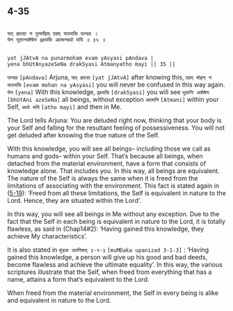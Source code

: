 ## 4-35


```shloka-sa

यत् ज्ञात्वा न पुनर्मोहम् एवम् यास्यसि पान्दव ।
येन भूतान्यशेषेण द्रक्ष्यसि आत्मन्यथो मयि ॥ ३५ ॥

```
```shloka-sa-hk

yat jJAtvA na punarmoham evam yAsyasi pAndava |
yena bhUtAnyazeSeNa drakSyasi Atmanyatho mayi || 35 ||

```
`पान्दव` `[pAndava]` Arjuna, `यत् ज्ञात्वा` `[yat jJAtvA]` after knowing this, `एवम् मोहन् न यास्यसि` `[evam mohan na yAsyasi]` you will never be confused in this way again. `येन` `[yena]` With this knowledge, `द्रक्ष्यसि` `[drakSyasi]` you will see `भूतानि अशेषेण` `[bhUtAni azeSeNa]` all beings, without exception `आत्मनि` `[Atmani]` within your Self, `अथो मयि` `[atho mayi]` and then in Me.

The Lord tells Arjuna: You are deluded right now, thinking that your body is your Self and falling for the resultant feeling of possessiveness. You will not get deluded after knowing the true nature of the Self.

With this knowledge, you will see all beings– including those we call as humans and gods– within your Self. That’s because all beings, when detached from the material environment, have a form that consists of knowledge alone. That includes you. In this way, all beings are equivalent. The nature of the Self is always the same when it is freed from the limitations of associating with the environment. This fact is stated again in ([5-19](5-19.md)): ‘Freed from all these limitations, the Self is equivalent in nature to the Lord. Hence, they are situated within the Lord’.

In this way, you will see all beings in Me without any exception. Due to the fact that the Self in each being is equivalent in nature to the Lord, it is totally flawless, as said in (Chap14#2): ‘Having gained this knowledge, they achieve My characteristics’.

It is also stated in 
`मुंडक उपनिशद् ३-१-३` `[muMDaka upanizad 3-1-3]` :
 ‘Having gained this knowledge, a person will give up his good and bad deeds, become flawless and achieve the ultimate equality’. In this way, the various scriptures illustrate that the Self, when freed from everything that has a name, attains a form that’s equivalent to the Lord.

When freed from the material environment, the Self in every being is alike and equivalent in nature to the Lord.


